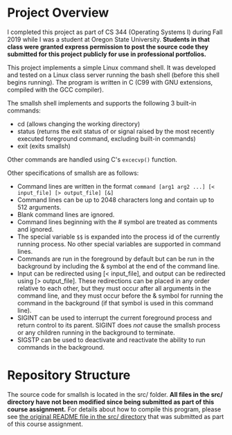 # Project Overview

I completed this project as part of CS 344 (Operating Systems I) during Fall 2019 while I was a student at Oregon State University. **Students in that class were granted express permission to post the source code they submitted for this project publicly for use in professional portfolios.**

This project implements a simple Linux command shell. It was developed and tested on a Linux class server running the bash shell (before this shell begins running). The program is written in C (C99 with GNU extensions, compiled with the GCC compiler). 

The smallsh shell implements and supports the following 3 built-in commands:
- cd (allows changing the working directory)
- status (returns the exit status of or signal raised by the most recently executed foreground command, excluding built-in commands)
- exit (exits smallsh)

Other commands are handled using C's `excecvp()` function. 

Other specifications of smallsh are as follows:
- Command lines are written in the format `command [arg1 arg2 ...] [< input_file] [> output_file] [&]`
- Command lines can be up to 2048 characters long and contain up to 512 arguments.
- Blank command lines are ignored.
- Command lines beginning with the # symbol are treated as comments and ignored.
- The special variable `$$` is expanded into the process id of the currently running process. No other special variables are supported in command lines.
- Commands are run in the foreground by default but can be run in the background by including the & symbol at the end of the command line.
- Input can be redirected using [< input_file], and output can be redirected using [> output_file]. These redirections can be placed in any order relative to each other, but they must occur after all arguments in the command line, and they must occur before the & symbol for running the command in the background (if that symbol is used in this command line).
- SIGINT can be used to interrupt the current foreground process and return control to its parent. SIGINT does _not_ cause the smallsh process or any children running in the background to terminate.
- SIGSTP can be used to deactivate and reactivate the ability to run commands in the background.

# Repository Structure

The source code for smallsh is located in the src/ folder. **All files in the src/ directory have not been modified since being submitted as part of this course assignment.** For details about how to compile this program, please see [the original README file in the src/ directory](src/readme.txt) that was submitted as part of this course assignment.
